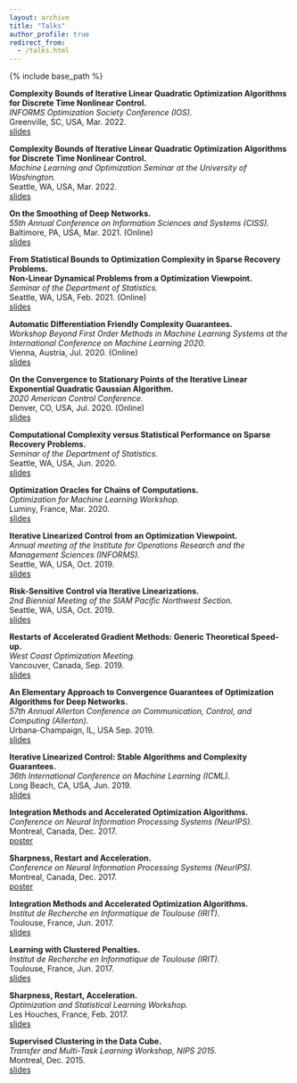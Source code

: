 ```yaml
---
layout: archive
title: "Talks"
author_profile: true
redirect_from:
  - /talks.html
---
```


{% include base_path %}

**Complexity Bounds of Iterative Linear Quadratic Optimization Algorithms for Discrete Time Nonlinear Control.**  
*INFORMS Optimization Society Conference (IOS).*  
Greenville, SC, USA, Mar. 2022.  
[slides](/files/informs_2022.pdf)

**Complexity Bounds of Iterative Linear Quadratic Optimization Algorithms for Discrete Time Nonlinear Control.**  
*Machine Learning and Optimization Seminar at the University of Washington.*   
Seattle, WA, USA, Mar. 2022.  
[slides](/files/ml_opt_2022.pdf)

**On the Smoothing of Deep Networks.**  
*55th Annual Conference on Information Sciences and Systems (CISS).*  
Baltimore, PA, USA, Mar. 2021. (Online)  
[slides](/files/vroulet_ciss_slides.pdf)  

**From Statistical Bounds to Optimization Complexity in Sparse Recovery Problems.**  
**Non-Linear Dynamical Problems from a Optimization Viewpoint.**  
*Seminar of the Department of Statistics.*  
Seattle, WA, USA, Feb. 2021. (Online)  
[slides](/files/vroulet_aap_uw.pdf)  

**Automatic Differentiation Friendly Complexity Guarantees.**  
*Workshop Beyond First Order Methods in Machine Learning Systems at the International Conference on Machine Learning 2020.*  
Vienna, Austria, Jul. 2020. (Online)  
[slides](/files/workshop_icml_2020.pdf)  

**On the Convergence to Stationary Points of the Iterative Linear Exponential Quadratic Gaussian Algorithm.**  
*2020 American Control Conference.*  
Denver, CO, USA, Jul. 2020. (Online)   
[slides](/files/ACC_2020.pdf)

**Computational Complexity versus Statistical Performance on Sparse Recovery Problems.**  
*Seminar of the Department of Statistics.*  
Seattle, WA, USA, Jun. 2020.  
[slides](/files/renegar.pdf)

**Optimization Oracles for Chains of Computations.**  
*Optimization for Machine Learning Workshop.*  
Luminy, France, Mar. 2020.  
[slides](/files/cirm_2020.pdf)

**Iterative Linearized Control from an Optimization Viewpoint.**    
*Annual meeting of the Institute for Operations Research and the Management Sciences (INFORMS).*  
Seattle, WA, USA, Oct. 2019.  
[slides](/files/informs_2019.pdf)

**Risk-Sensitive Control via Iterative Linearizations.**  
*2nd Biennial Meeting of the SIAM Pacific Northwest Section.*  
Seattle, WA, USA, Oct. 2019.  
[slides](/files/siam_pnw.pdf)

**Restarts of Accelerated Gradient Methods: Generic Theoretical Speed-up.**  
*West Coast Optimization Meeting.*  
Vancouver, Canada, Sep. 2019.  
[slides](/files/wcom.pdf)

**An Elementary Approach to Convergence Guarantees of Optimization Algorithms for Deep Networks.**  
*57th Annual Allerton Conference on Communication, Control, and Computing (Allerton).*  
Urbana-Champaign, IL, USA Sep. 2019.   
[slides](/files/allerton.pdf)

**Iterative Linearized Control: Stable Algorithms and Complexity Guarantees.**  
*36th International Conference on Machine Learning (ICML).*  
Long Beach, CA, USA, Jun. 2019.  
[slides](/files/icml.pdf)

**Integration Methods and Accelerated Optimization Algorithms.**
*Conference on Neural Information Processing Systems (NeurIPS).*  
Montreal, Canada, Dec. 2017.  
[poster](/files/NIPS_poster_flow.pdf)

**Sharpness, Restart and Acceleration.**  
*Conference on Neural Information Processing Systems (NeurIPS).*  
Montreal, Canada, Dec. 2017.  
[poster](/files/NIPS_poster_restart.pdf)

**Integration Methods and Accelerated Optimization Algorithms.**  
*Institut de Recherche en Informatique de Toulouse (IRIT).*  
Toulouse, France, Jun. 2017.  
[slides](/files/irit_integration.pdf)

**Learning with Clustered Penalties.**  
*Institut de Recherche en Informatique de Toulouse (IRIT).*  
Toulouse, France, Jun. 2017.  
[slides](/files/irit_clustered_learning.pdf)

**Sharpness, Restart, Acceleration.**  
*Optimization and Statistical Learning Workshop.*  
Les Houches, France, Feb. 2017.  
[slides](/files/Sharpness_Restart_Acceleration.pdf)  

**Supervised Clustering in the Data Cube.**  
*Transfer and Multi-Task Learning Workshop, NIPS 2015.*  
Montreal, Dec. 2015.  
[slides](/files/data_cube.pdf)  
